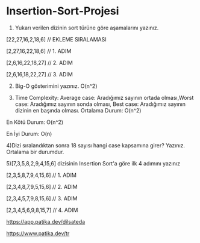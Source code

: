 # Insertion-Sort-Projesi
1) Yukarı verilen dizinin sort türüne göre aşamalarını yazınız.

[22,27,16,2,18,6] // EKLEME SIRALAMASI

[2,27,16,22,18,6] // 1. ADIM

[2,6,16,22,18,27] // 2. ADIM

[2,6,16,18,22,27] // 3. ADIM

2) Big-O gösterimini yazınız.
O(n^2)

3) Time Complexity: Average case: Aradığımız sayının ortada olması,Worst case: Aradığımız sayının sonda olması, Best case: Aradığımız sayının dizinin en başında olması.
Ortalama Durum: O(n^2) 

En Kötü Durum: O(n^2) 

En İyi Durum: O(n)

4)Dizi sıralandıktan sonra 18 sayısı hangi case kapsamına girer? Yazınız.
Ortalama bir durumdur.

5)[7,3,5,8,2,9,4,15,6] dizisinin Insertion Sort'a göre ilk 4 adımını yazınız

  [2,3,5,8,7,9,4,15,6] // 1. ADIM  
  
  [2,3,4,8,7,9,5,15,6] // 2. ADIM  
  
  [2,3,4,5,7,9,8,15,6] // 3. ADIM  
  
  [2,3,4,5,6,9,8,15,7] // 4. ADIM  
  
  https://app.patika.dev/dilsateda
  
  https://www.patika.dev/tr
